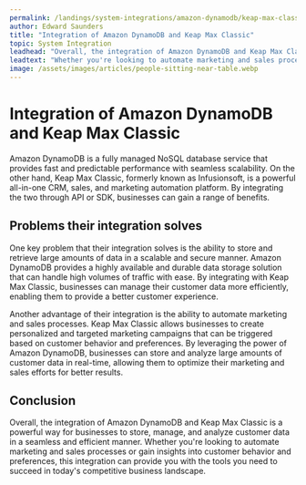 ```yaml
---
permalink: /landings/system-integrations/amazon-dynamodb/keap-max-classic
author: Edward Saunders
title: "Integration of Amazon DynamoDB and Keap Max Classic"
topic: System Integration
leadhead: "Overall, the integration of Amazon DynamoDB and Keap Max Classic is a powerful way for businesses to store, manage, and analyze customer data in a seamless and efficient manner"
leadtext: "Whether you're looking to automate marketing and sales processes or gain insights into customer behavior and preferences, this integration can provide you with the tools you need to succeed in today's competitive business landscape."
image: /assets/images/articles/people-sitting-near-table.webp
---
```

<div class="arttext">	<h1>Integration of Amazon DynamoDB and Keap Max Classic</h1>
	<p>Amazon DynamoDB is a fully managed NoSQL database service that provides fast and predictable performance with seamless scalability. On the other hand, Keap Max Classic, formerly known as Infusionsoft, is a powerful all-in-one CRM, sales, and marketing automation platform. By integrating the two through API or SDK, businesses can gain a range of benefits.</p>
	<h2>Problems their integration solves</h2>
	<p>One key problem that their integration solves is the ability to store and retrieve large amounts of data in a scalable and secure manner. Amazon DynamoDB provides a highly available and durable data storage solution that can handle high volumes of traffic with ease. By integrating with Keap Max Classic, businesses can manage their customer data more efficiently, enabling them to provide a better customer experience.</p>
	<p>Another advantage of their integration is the ability to automate marketing and sales processes. Keap Max Classic allows businesses to create personalized and targeted marketing campaigns that can be triggered based on customer behavior and preferences. By leveraging the power of Amazon DynamoDB, businesses can store and analyze large amounts of customer data in real-time, allowing them to optimize their marketing and sales efforts for better results.</p>
	<h2>Conclusion</h2>
	<p>Overall, the integration of Amazon DynamoDB and Keap Max Classic is a powerful way for businesses to store, manage, and analyze customer data in a seamless and efficient manner. Whether you're looking to automate marketing and sales processes or gain insights into customer behavior and preferences, this integration can provide you with the tools you need to succeed in today's competitive business landscape.</p>
</div>